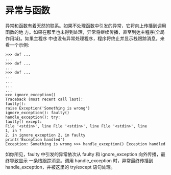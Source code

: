 # 异常与函数

异常和函数有着天然的联系。如果不处理函数中引发的异常，它将向上传播到调用函数的地 方。如果在那里也未得到处理，异常将继续传播，直至到达主程序(全局作用域)。如果主程序 中也没有异常处理程序，程序将终止并显示栈跟踪消息。来看一个示例:

```python3
>>> def ...
...
>>> def ...
...
>>> def ...
...
...
...
...
>>> ignore_exception()
Traceback (most recent call last):
faulty():
raise Exception('Something is wrong')
ignore_exception(): faulty()
handle_exception(): try:
faulty() except:
File '<stdin>', line File '<stdin>', line File '<stdin>', line
1, in ?
2, in ignore_exception 2, in faulty
print('Exception handled')
Exception: Something is wrong >>> handle_exception() Exception handled
```

如你所见，faulty 中引发的异常依次从 faulty 和 ignore_exception 向外传播，最终导致显示 一条栈跟踪消息。调用 handle_exception 时，异常最终传播到 handle_exception，并被这里的 try/except 语句处理。
